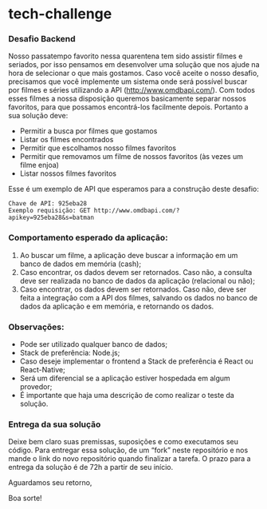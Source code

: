# tech-challenge

### Desafio Backend
Nosso passatempo favorito nessa quarentena tem sido assistir filmes e seriados, por isso pensamos em desenvolver uma solução que nos ajude na hora de selecionar o que mais gostamos. Caso você aceite o nosso desafio, precisamos que você implemente um sistema onde será possível buscar por filmes e séries utilizando a API (http://www.omdbapi.com/). Com todos esses filmes a nossa disposição queremos basicamente separar nossos favoritos, para que possamos encontrá-los facilmente depois. Portanto a sua solução deve:

- Permitir a busca por filmes que gostamos
- Listar os filmes encontrados
- Permitir que escolhamos nosso filmes favoritos
- Permitir que removamos um filme de nossos favoritos (às vezes um filme enjoa)
- Listar nossos filmes favoritos

Esse é um exemplo de API que esperamos para a construção deste desafio:

```
Chave de API: 925eba28
Exemplo requisição: GET http://www.omdbapi.com/?apikey=925eba28&s=batman
```

### Comportamento esperado da aplicação:
1) Ao buscar um filme, a aplicação deve buscar a informação em um banco de dados em memória (cash);
2) Caso encontrar, os dados devem ser retornados. Caso não, a consulta deve ser realizada no banco de dados da aplicação (relacional ou não);
3) Caso encontrar, os dados devem ser retornados. Caso não, deve ser feita a integração com a API dos filmes, salvando os dados no banco de dados da aplicação e em memória, e retornando os dados.

### Observações:
* Pode ser utilizado qualquer banco de dados;
* Stack de preferência: Node.js;
* Caso deseje implementar o frontend a Stack de preferência é React ou React-Native;
* Será um diferencial se a aplicação estiver hospedada em algum provedor;
* É importante que haja uma descrição de como realizar o teste da solução.

### Entrega da sua solução
Deixe bem claro suas premissas, suposições e como executamos seu código. Para entregar essa solução, de um “fork” neste repositório e nos mande o link do novo repositório quando finalizar a tarefa.
O prazo para a entrega da solução é de 72h a partir de seu início.

Aguardamos seu retorno,

Boa sorte!
